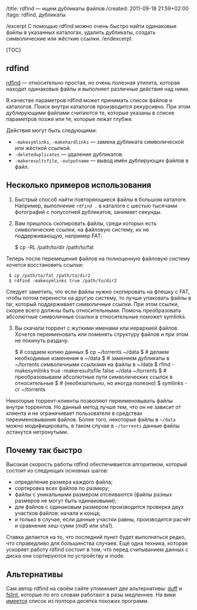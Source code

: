 /title: rdfind — ищем дубликаты файлов
/created: 2011-09-18 21:59+02:00
/tags: rdfind, дубликаты

/excerpt
С помощью rdfind можно очень быстро найти одинаковые файлы в указанных
каталогах, удалить дубликаты, создать символические или жёсткие ссылки.
/endexcerpt

[TOC]

## rdfind

[rdfind] — относительно простая, но очень полезная утилита, которая
находит одинаковые файлы и выполняет различные действия над ними.

В качестве параметров rdfind может принимать список файлов и
каталогов. Поиск внутри каталогов производится рекурсивно. При этом
дублирующими файлами считаются те, которые указаны в списке параметров
позже или те, которые лежат глубже.

Действия могут быть следующими:

  * `-makesymlinks`, `-makehardlinks` — замена дубликата символической
    или жёсткой ссылкой.
  * `-deleteduplicates` — удаление дубликатов.
  * `-makeresultsfile`, `-outputname` — вывод имён дублирующих
    файлов в файл.

[rdfind]: http://rdfind.pauldreik.se/


## Несколько примеров использования

1. Быстрый способ найти повторяющиеся файлы в большом каталоге. Например,
выполнение `rdfind .` в каталоге с шестью тысячами фотографий с полусотней
дубликатов, занимает секунды.

2. Вам пришлось скопировать файлы, среди которых есть символические ссылки, на
файловую систему, их не поддерживающую, например FAT:

     $ cp -RL /path/to/dir /path/to/fat

Теперь после перемещения файлов на полноценную файловую систему
хочется восстановить ссылки:

     $ cp /path/to/fat /path/to/dir2
     $ rdfind -makesymlinks true /path/to/dir2

Следует заметить, что если файлы нужно скопировать на флешку с FAT,
чтобы потом перенести на другую систему, то лучше упаковать файлы в
tar, который поддерживает символичные ссылки. При этом ссылки, скорее
всего должны быть относительными. Помочь преобразовать абсолютные
символичные ссылки в относительные поможет symlinks.

3. Вы скачали торрент с жуткими именами или иерархией файлов. Хочется
переименовать или поменять структуру файлов и при этом не покинуть раздачу.

     $ # создаем копию данных
     $ cp ~/torrents ~/data
     $ # делаем необходимые изменения в ~/data
     $ # заменяем дубликаты в ~/torrents символичными ссылками на файлы в ~/data
     $ rfind -makesymlinks true -makeresultsfile false ~/data ~/torrents
     $ # преобразовываем абсолютные пути символических ссылок в относительные
     $ # (необязательно, но иногда полезно)
     $ symlinks -cr ~/torrents

Некоторые торрент-клиенты позволяют переименовывать файлы внутри
торрентов. Но данный метод лучше тем, что он не зависит от клиента и
не ограничивает пользователя в средствах переименовывания
файлов. Более того, некоторые файлы в `~/data` можно модифицировать, в
таком случае в `~/torrents` данные файлы останутся нетронутыми.


## Почему так быстро

Высокая скорость работы rdfind обеспечивается алгоритмом, который состоит из
следующих основных шагов:

  * определение размера каждого файла;
  * сортировка всех файлов по размеру;
  * файлы с уникальными размером отсеиваются (файлы разных размеров не
    могут быть одинаковыми);
  * для файлов с одинаковым размером производится проверка двух
    участков файлов: начала и конца;
  * и только в случае, если данные участки равны, производится
    расчёт и сравнение хеш-сумм (md5 или sha1).

Ставка делается на то, что последний пункт будет выполняться редко,
что справедливо для большинства случаев. Ещё одна техника, которая
ускоряет работу rdfind состоит в том, что перед считыванием данных с
диска они сортируются по устройству и inode.


## Альтернативы

Сам автор rdfind на своём сайте упоминает две альтернативы: [duff] и
[fslint], которые по его словам работают в разы медленнее. На вики
[имеется] список из полтора десятка похожих программ.

[duff]: http://duff.sourceforge.net/
[fslint]: http://www.pixelbeat.org/fslint/
[имеется]: http://en.wikipedia.org/wiki/Fdupes#Similar_programs
